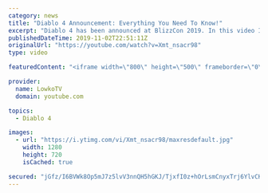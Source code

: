 ```yaml
---
category: news
title: "Diablo 4 Announcement: Everything You Need To Know!"
excerpt: "Diablo 4 has been announced at BlizzCon 2019. In this video I go over everything you need to know about this upcoming Blizzard Entertainment game."
publishedDateTime: 2019-11-02T22:51:11Z
originalUrl: "https://youtube.com/watch?v=Xmt_nsacr98"
type: video

featuredContent: "<iframe width=\"800\" height=\"500\" frameborder=\"0\" src=\"https://www.youtube.com/embed/Xmt_nsacr98\" allow=\"accelerometer; autoplay; encrypted-media; gyroscope; picture-in-picture\" allowfullscreen></iframe>"

provider:
  name: LowkoTV
  domain: youtube.com

topics:
  - Diablo 4

images:
  - url: "https://i.ytimg.com/vi/Xmt_nsacr98/maxresdefault.jpg"
    width: 1280
    height: 720
    isCached: true

secured: "jGfz/I6BVWk8Op5mJ7z5lvV3nnQH5hGKJ/TjxfI0z+hOrLsmCnyxTrj6YlvCKCc83deBMo35bmO2UDLQl8n44A/Kwz2BcdqMmWZoHChEn8BPKGHNyo6c5hUgZL7aKBs6Yiyup+2poTd9MYbANWaVTg3M0zDQ8ZeuqqAOD9lATphGCvDJHQZ0C6VbDKCthOPqs7M6M25yrve3mrULKwBMyxvrfc3xoW+bf7z81ejFIR5XdW+WQ9Kv57mfjoAlD4xXJgfi10G2pUfvzKd8Y3jjRu/ZdFbUnUTdBqvWi1PcBCgHHVOetrZuJ6E4L1944+7tyJI0Z4cAjhLs+z/dhhQIL10rV8RczVqg2TNxCR2ekNFbTpbHAstyk2/y5TxAhHws90Sh70cEx6vgERP9i+CkrX3euqwSxZwf4Wx6iokrhCVYaRBlxR1pO49EPzNwuqLr;UxbE7yq4Gyp6ImiBdGW6gg=="
---
```


